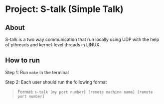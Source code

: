 # Project: S-talk (Simple Talk)

## About

S-talk is a two way communication that run locally using UDP with the help of pthreads and kernel-level threads in LINUX.

## How to run
Step 1: Run `make` in the terminal

Step 2: Each user should run the following format
>Format: `s-talk [my port number] [remote machine name] [remote port number]`
